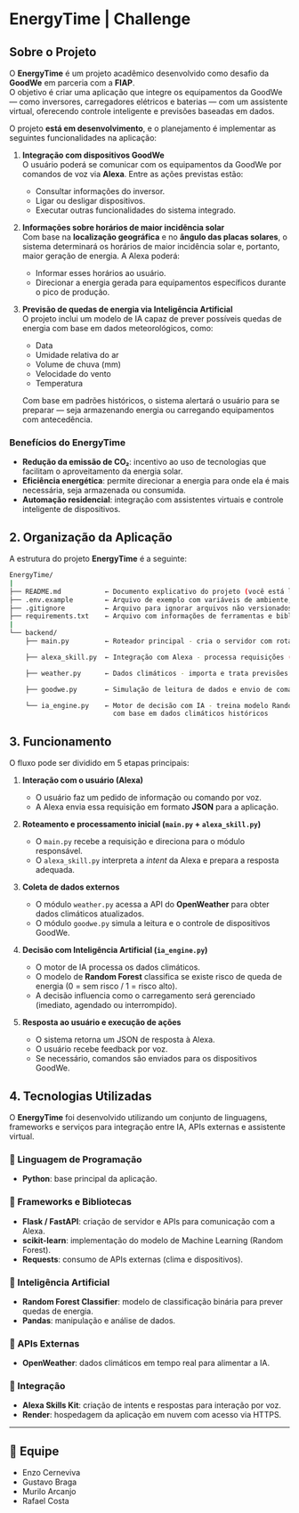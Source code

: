 # EnergyTime | Challenge

## Sobre o Projeto

O **EnergyTime** é um projeto acadêmico desenvolvido como desafio da **GoodWe** em parceria com a **FIAP**.  
O objetivo é criar uma aplicação que integre os equipamentos da GoodWe — como inversores, carregadores elétricos e baterias — com um assistente virtual, oferecendo controle inteligente e previsões baseadas em dados.  

O projeto **está em desenvolvimento**, e o planejamento é implementar as seguintes funcionalidades na aplicação:

1. **Integração com dispositivos GoodWe**  
   O usuário poderá se comunicar com os equipamentos da GoodWe por comandos de voz via **Alexa**. Entre as ações previstas estão:  
   - Consultar informações do inversor.  
   - Ligar ou desligar dispositivos.  
   - Executar outras funcionalidades do sistema integrado.  

2. **Informações sobre horários de maior incidência solar**  
   Com base na **localização geográfica** e no **ângulo das placas solares**, o sistema determinará os horários de maior incidência solar e, portanto, maior geração de energia. A Alexa poderá:  
   - Informar esses horários ao usuário.  
   - Direcionar a energia gerada para equipamentos específicos durante o pico de produção.  

3. **Previsão de quedas de energia via Inteligência Artificial**  
   O projeto inclui um modelo de IA capaz de prever possíveis quedas de energia com base em dados meteorológicos, como:  
   - Data  
   - Umidade relativa do ar  
   - Volume de chuva (mm)  
   - Velocidade do vento  
   - Temperatura  

   Com base em padrões históricos, o sistema alertará o usuário para se preparar — seja armazenando energia ou carregando equipamentos com antecedência.  

### Benefícios do EnergyTime
- **Redução da emissão de CO₂**: incentivo ao uso de tecnologias que facilitam o aproveitamento da energia solar.  
- **Eficiência energética**: permite direcionar a energia para onde ela é mais necessária, seja armazenada ou consumida.  
- **Automação residencial**: integração com assistentes virtuais e controle inteligente de dispositivos.  

## 2. Organização da Aplicação

A estrutura do projeto **EnergyTime** é a seguinte:

```bash
EnergyTime/
|
├── README.md           ← Documento explicativo do projeto (você está lendo agora)
├── .env.example        ← Arquivo de exemplo com variáveis de ambiente, senhas e acessos
├── .gitignore          ← Arquivo para ignorar arquivos não versionados
├── requirements.txt    ← Arquivo com informações de ferramentas e bibliotecas utilizadas para importação
|
└── backend/
    ├── main.py         ← Roteador principal - cria o servidor com rotas HTTPS para comunicação com a Alexa

    ├── alexa_skill.py  ← Integração com Alexa - processa requisições (Intents) em JSON e retorna respostas JSON

    ├── weather.py      ← Dados climáticos - importa e trata previsões do OpenWeather para uso na IA

    ├── goodwe.py       ← Simulação de leitura de dados e envio de comandos para equipamentos GoodWe

    └── ia_engine.py    ← Motor de decisão com IA - treina modelo RandomForest para prever quedas de energia
                          com base em dados climáticos históricos 
```

## 3. Funcionamento

O fluxo pode ser dividido em 5 etapas principais:

1. **Interação com o usuário (Alexa)**  
   - O usuário faz um pedido de informação ou comando por voz.  
   - A Alexa envia essa requisição em formato **JSON** para a aplicação.  

2. **Roteamento e processamento inicial (`main.py` + `alexa_skill.py`)**  
   - O `main.py` recebe a requisição e direciona para o módulo responsável.  
   - O `alexa_skill.py` interpreta a *intent* da Alexa e prepara a resposta adequada.  

3. **Coleta de dados externos**  
   - O módulo `weather.py` acessa a API do **OpenWeather** para obter dados climáticos atualizados.  
   - O módulo `goodwe.py` simula a leitura e o controle de dispositivos GoodWe.  

4. **Decisão com Inteligência Artificial (`ia_engine.py`)**  
   - O motor de IA processa os dados climáticos.  
   - O modelo de **Random Forest** classifica se existe risco de queda de energia (0 = sem risco / 1 = risco alto).  
   - A decisão influencia como o carregamento será gerenciado (imediato, agendado ou interrompido).  

5. **Resposta ao usuário e execução de ações**  
   - O sistema retorna um JSON de resposta à Alexa.  
   - O usuário recebe feedback por voz.  
   - Se necessário, comandos são enviados para os dispositivos GoodWe.
  
## 4. Tecnologias Utilizadas

O **EnergyTime** foi desenvolvido utilizando um conjunto de linguagens, frameworks e serviços para integração entre IA, APIs externas e assistente virtual.

### 🔹 Linguagem de Programação
- **Python**: base principal da aplicação.

### 🔹 Frameworks e Bibliotecas
- **Flask / FastAPI**: criação de servidor e APIs para comunicação com a Alexa.
- **scikit-learn**: implementação do modelo de Machine Learning (Random Forest).
- **Requests**: consumo de APIs externas (clima e dispositivos).

### 🔹 Inteligência Artificial
- **Random Forest Classifier**: modelo de classificação binária para prever quedas de energia.
- **Pandas**: manipulação e análise de dados.

### 🔹 APIs Externas
- **OpenWeather**: dados climáticos em tempo real para alimentar a IA.

### 🔹 Integração
- **Alexa Skills Kit**: criação de intents e respostas para interação por voz.
- **Render**: hospedagem da aplicação em nuvem com acesso via HTTPS.

---

## 👥 Equipe
- Enzo Cerneviva
- Gustavo Braga
- Murilo Arcanjo
- Rafael Costa

